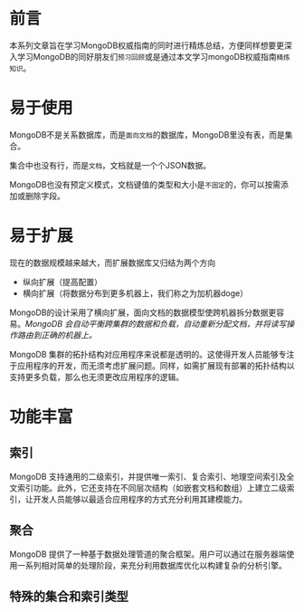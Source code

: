 # 前言
本系列文章旨在学习MongoDB权威指南的同时进行精炼总结，方便同样想要更深入学习MongoDB的同好朋友们`预习回顾`或是通过本文学习mongoDB权威指南`精炼知识`。
# 易于使用

MongoDB不是关系数据库，而是`面向文档`的数据库，MongoDB里没有表，而是集合。

集合中也没有行，而是`文档`，文档就是一个个JSON数据。

MongoDB也没有预定义模式，文档键值的类型和大小是`不固定`的，你可以按需添加或删除字段。

# 易于扩展

现在的数据规模越来越大，而扩展数据库又归结为两个方向
- 纵向扩展（提高配置）
- 横向扩展（将数据分布到更多机器上，我们称之为加机器doge）

MongoDB的设计采用了横向扩展，面向文档的数据模型使跨机器拆分数据更容易。*MongoDB 会自动平衡跨集群的数据和负载，自动重新分配文档，并将读写操作路由到正确的机器上。*

MongoDB 集群的拓扑结构对应用程序来说都是透明的。这使得开发人员能够专注于应用程序的开发，而无须考虑扩展问题。同样，如需扩展现有部署的拓扑结构以支持更多负载，那么也无须更改应用程序的逻辑。

# 功能丰富

## 索引

MongoDB 支持通用的二级索引，并提供唯一索引、复合索引、地理空间索引及全文索引功能。此外，它还支持在不同层次结构（如嵌套文档和数组）上建立二级索引，让开发人员能够以最适合应用程序的方式充分利用其建模能力。

## 聚合

MongoDB 提供了一种基于数据处理管道的聚合框架。用户可以通过在服务器端使用一系列相对简单的处理阶段，来充分利用数据库优化以构建复杂的分析引擎。
## 特殊的集合和索引类型